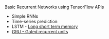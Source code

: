Basic Recurrent Networks using TensorFlow APIs
* Simple RNNs 
* Time-series prediction
* LSTM - [Long short term memory](http://colah.github.io/posts/2015-08-Understanding-LSTMs/)
* [GRU - Gated recurrent units](https://deeplearning4j.org/lstm.html)

